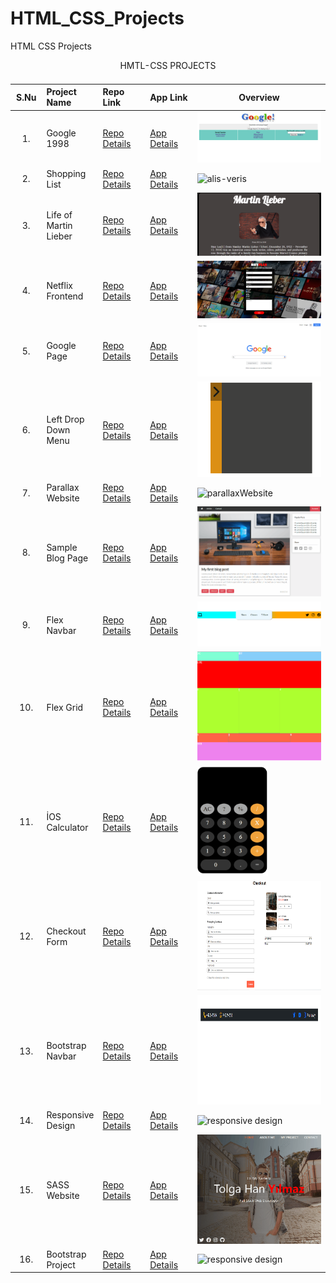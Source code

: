 # HTML_CSS_Projects
HTML CSS Projects

<table class="table">
  <caption>HMTL-CSS PROJECTS<caption>
  <thead>
    <tr>
      <th width="10%">S.Nu</td>
      <th align="left" width="15%">Project Name</th>
      <th align="left" width="15%">Repo Link</th>
      <th align="left" width="15%">App Link</th>
      <th align="center">Overview</th>
    </tr>
  </thead>
  <tbody>
     <tr>
      <td align=center >1.</td>
      <td>Google 1998</td>
      <td><a href="https://github.com/Tolga-Han-Yilmaz/google_1998" target="_blank">Repo Details</td>
      <td><a href="https://tolga-han-yilmaz.github.io/google_1998/" target="_blank">App Details</td>
      <td><img src="./img/google1998.png" alt="google1998"></td>
    </tr>
    <tr>
      <td align=center >2.</td>
      <td>Shopping List</td>
      <td><a href="https://github.com/Tolga-Han-Yilmaz/Alis-veris-Project" target="_blank">Repo Details</td>
      <td><a href="https://tolga-han-yilmaz.github.io/Alis-veris-Project/" target="_blank">App Details</td>
      <td><img src="./img/2-alısveris.png" alt="alis-veris"></td>
    </tr>
    <tr>
      <td align=center >3.</td>
      <td>Life of Martin Lieber</td>
      <td><a href="https://github.com/Tolga-Han-Yilmaz/Martin-Lieber" target="_blank">Repo Details</td>
      <td><a href="https://tolga-han-yilmaz.github.io/Martin-Lieber/" target="_blank">App Details</td>
      <td><img src="./img/3-martinlieber.gif" alt="martinlieber"></td>
    </tr>
    <tr>
      <td align=center >4.</td>
      <td>Netflix Frontend</td>
      <td><a href="https://github.com/Tolga-Han-Yilmaz/Survey-From-Project" target="_blank">Repo Details</td>
      <td><a href="https://tolga-han-yilmaz.github.io/Survey-From-Project/" target="_blank">App Details</td>
      <td><img src="./img/4-netflix.png" alt="netflix"></td>
    </tr>
    <tr>
      <td align=center >5.</td>
      <td>Google Page</td>
      <td><a href="https://github.com/Tolga-Han-Yilmaz/google-landing-project" target="_blank">Repo Details</td>
      <td><a href="https://tolga-han-yilmaz.github.io/google-landing-project/" target="_blank">App Details</td>
      <td><img src="./img/5-google.gif" alt="google"></td>
    </tr>
    <tr>
      <td align=center >6.</td>
      <td>Left Drop Down Menu</td>
      <td><a href="https://github.com/Tolga-Han-Yilmaz/sol-acilir-menu" target="_blank">Repo Details</td>
      <td><a href="https://tolga-han-yilmaz.github.io/sol-acilir-menu/" target="_blank">App Details</td>
      <td><img src="./img/6-menu.gif" alt="menuu"></td>
    </tr>
    <tr>
      <td align=center >7.</td>
      <td>Parallax Website</td>
      <td><a href="https://github.com/Tolga-Han-Yilmaz/ParallaxWebsite" target="_blank">Repo Details</td>
      <td><a href="https://tolga-han-yilmaz.github.io/ParallaxWebsite/" target="_blank">App Details</td>
      <td><img src="./img/7-parallaxwebsite.gif" alt="parallaxWebsite"></td>
    </tr>
    <tr>
      <td align=center >8.</td>
      <td>Sample Blog Page</td>
      <td><a href="https://github.com/Tolga-Han-Yilmaz/blog-project" target="_blank">Repo Details</td>
      <td><a href="https://tolga-han-yilmaz.github.io/blog-project/" target="_blank">App Details</td>
      <td><img src="./img/8-blog.gif" alt="blog page"></td>
    </tr>
    <tr>
      <td align=center >9.</td>
      <td>Flex Navbar</td>
      <td><a href="https://github.com/Tolga-Han-Yilmaz/flex-navbar" target="_blank">Repo Details</td>
      <td><a href="https://tolga-han-yilmaz.github.io/flex-navbar/" target="_blank">App Details</td>
      <td><img src="./img/9-flex-navbar.gif" alt="navbar"></td>
    </tr>
    <tr>
      <td align=center >10.</td>
      <td>Flex Grid</td>
      <td><a href="https://github.com/Tolga-Han-Yilmaz/flex-grid" target="_blank">Repo Details</td>
      <td><a href="https://tolga-han-yilmaz.github.io/flex-grid/" target="_blank">App Details</td>
      <td><img src="./img/10-grid.png" alt="grid" height="175px"></td>
    </tr>
    <tr>
      <td align=center >11.</td>
      <td>İOS Calculator</td>
      <td><a href="https://github.com/Tolga-Han-Yilmaz/IOS_Calculator" target="_blank">Repo Details</td>
      <td><a href="https://tolga-han-yilmaz.github.io/IOS_Calculator/" target="_blank">App Details</td>
      <td><img src="./img/11-iosCalculator.gif" alt="IOS Calculator" height="175px"></td>
    </tr>
    <tr>
      <td align=center >12.</td>
      <td>Checkout Form</td>
      <td><a href="https://github.com/Tolga-Han-Yilmaz/checkout-form" target="_blank">Repo Details</td>
      <td><a href="https://tolga-han-yilmaz.github.io/checkout-form/" target="_blank">App Details</td>
      <td><img src="./img/12-checkoutform.png" alt="checkout form" height="175px"></td>
    </tr>
        <tr>
      <td align=center >13.</td>
      <td>Bootstrap Navbar</td>
      <td><a href="https://github.com/Tolga-Han-Yilmaz/bootstrap_navbar" target="_blank">Repo Details</td>
      <td><a href="https://tolga-han-yilmaz.github.io/bootstrap_navbar/" target="_blank">App Details</td>
      <td><img src="./img/13-bootstrapnavbar.gif" alt="bootstrap navbar" height="175px"></td>
    </tr>
    <tr>
      <td align=center >14.</td>
      <td>Responsive Design</td>
      <td><a href="https://github.com/Tolga-Han-Yilmaz/responsive_design" target="_blank">Repo Details</td>
      <td><a href="https://tolga-han-yilmaz.github.io/responsive_design/" target="_blank">App Details</td>
      <td><img src="./img/14-responsivedesign.gif" alt="responsive design" height="175px"></td>
    </tr>
    <tr>
      <td align=center >15.</td>
      <td>SASS Website</td>
      <td><a href="https://github.com/Tolga-Han-Yilmaz/SASS_Website" target="_blank">Repo Details</td>
      <td><a href="https://tolga-han-yilmaz.github.io/SASS_Website/" target="_blank">App Details</td>
      <td><img src="./img/15-SASS-Website.gif" alt="responsive design" height="175px"></td>
    </tr>
    <tr>
      <td align=center >16.</td>
      <td>Bootstrap Project</td>
      <td><a href="https://github.com/Tolga-Han-Yilmaz/Bootstrap_Project" target="_blank">Repo Details</td>
      <td><a href="https://tolga-han-yilmaz.github.io/Bootstrap_Project/" target="_blank">App Details</td>
      <td><img src="./img/16-bootstrap-prject.gif" alt="responsive design" height="175px"></td>
    </tr>
   </tbody>
</table>